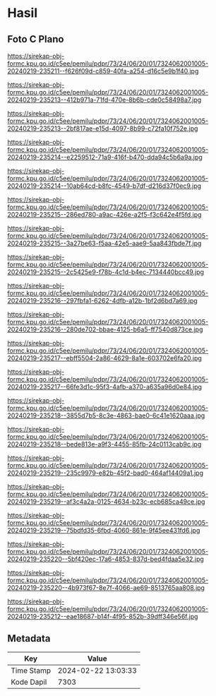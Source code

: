 # Hasil

## Foto C Plano

https://sirekap-obj-formc.kpu.go.id/c5ee/pemilu/pdpr/73/24/06/20/01/7324062001005-20240219-235211--f626f09d-c859-40fa-a254-d16c5e9b1f40.jpg

https://sirekap-obj-formc.kpu.go.id/c5ee/pemilu/pdpr/73/24/06/20/01/7324062001005-20240219-235213--412b971a-71fd-470e-8b6b-cde0c58498a7.jpg

https://sirekap-obj-formc.kpu.go.id/c5ee/pemilu/pdpr/73/24/06/20/01/7324062001005-20240219-235213--2bf817ae-e15d-4097-8b99-c72fa10f752e.jpg

https://sirekap-obj-formc.kpu.go.id/c5ee/pemilu/pdpr/73/24/06/20/01/7324062001005-20240219-235214--e2259512-71a9-416f-b470-dda94c5b6a9a.jpg

https://sirekap-obj-formc.kpu.go.id/c5ee/pemilu/pdpr/73/24/06/20/01/7324062001005-20240219-235214--10ab64cd-b8fc-4549-b7df-d216d37f0ec9.jpg

https://sirekap-obj-formc.kpu.go.id/c5ee/pemilu/pdpr/73/24/06/20/01/7324062001005-20240219-235215--286ed780-a9ac-426e-a2f5-f3c642e4f5fd.jpg

https://sirekap-obj-formc.kpu.go.id/c5ee/pemilu/pdpr/73/24/06/20/01/7324062001005-20240219-235215--3a27be63-f5aa-42e5-aae9-5aa843fbde7f.jpg

https://sirekap-obj-formc.kpu.go.id/c5ee/pemilu/pdpr/73/24/06/20/01/7324062001005-20240219-235215--2c5425e9-f78b-4c1d-b4ec-7134440bcc49.jpg

https://sirekap-obj-formc.kpu.go.id/c5ee/pemilu/pdpr/73/24/06/20/01/7324062001005-20240219-235216--297fbfa1-6262-4dfb-a12b-1bf2d6bd7a69.jpg

https://sirekap-obj-formc.kpu.go.id/c5ee/pemilu/pdpr/73/24/06/20/01/7324062001005-20240219-235216--280de702-bbae-4125-b6a5-ff7540d873ce.jpg

https://sirekap-obj-formc.kpu.go.id/c5ee/pemilu/pdpr/73/24/06/20/01/7324062001005-20240219-235217--ebff5504-2a86-4629-8a1e-603702e6fa20.jpg

https://sirekap-obj-formc.kpu.go.id/c5ee/pemilu/pdpr/73/24/06/20/01/7324062001005-20240219-235217--66fe3d1c-95f3-4afb-a370-a635a96d0e84.jpg

https://sirekap-obj-formc.kpu.go.id/c5ee/pemilu/pdpr/73/24/06/20/01/7324062001005-20240219-235218--3855d7b5-8c3e-4863-bae0-6c41e1620aaa.jpg

https://sirekap-obj-formc.kpu.go.id/c5ee/pemilu/pdpr/73/24/06/20/01/7324062001005-20240219-235218--bede813e-a9f3-4455-85fb-24c0113cab9c.jpg

https://sirekap-obj-formc.kpu.go.id/c5ee/pemilu/pdpr/73/24/06/20/01/7324062001005-20240219-235219--235c9979-e82b-45f2-bad0-464af14409a1.jpg

https://sirekap-obj-formc.kpu.go.id/c5ee/pemilu/pdpr/73/24/06/20/01/7324062001005-20240219-235219--af3c4a2a-0125-4634-b23c-ecb685ca49ce.jpg

https://sirekap-obj-formc.kpu.go.id/c5ee/pemilu/pdpr/73/24/06/20/01/7324062001005-20240219-235219--75bdfd35-6fbd-4060-861e-9f45ee431fd6.jpg

https://sirekap-obj-formc.kpu.go.id/c5ee/pemilu/pdpr/73/24/06/20/01/7324062001005-20240219-235220--5bf420ec-17a6-4853-837d-bed4fdaa5e32.jpg

https://sirekap-obj-formc.kpu.go.id/c5ee/pemilu/pdpr/73/24/06/20/01/7324062001005-20240219-235220--4b973f67-8e7f-4066-ae69-8513765aa808.jpg

https://sirekap-obj-formc.kpu.go.id/c5ee/pemilu/pdpr/73/24/06/20/01/7324062001005-20240219-235212--eae18687-b14f-4f95-852b-39dff346e56f.jpg


## Metadata

| Key        | Value               |
| ---------- | ------------------- |
| Time Stamp | 2024-02-22 13:03:33 |
| Kode Dapil | 7303                |



